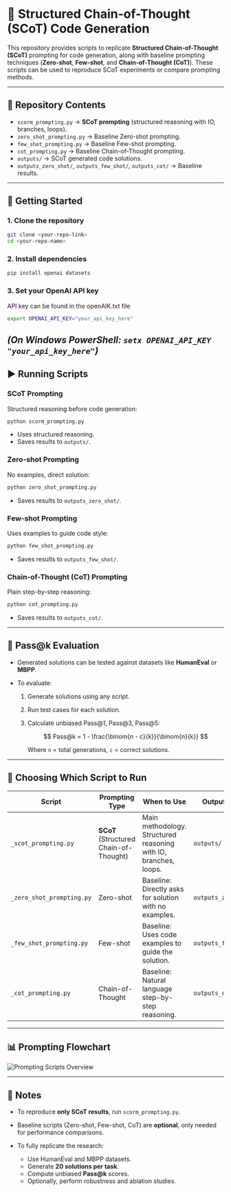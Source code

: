 

# 🧠 Structured Chain-of-Thought (SCoT) Code Generation

This repository provides scripts to replicate **Structured Chain-of-Thought (SCoT)** prompting for code generation, along with baseline prompting techniques (**Zero-shot**, **Few-shot**, and **Chain-of-Thought (CoT)**). These scripts can be used to reproduce SCoT experiments or compare prompting methods.

---

## 📂 Repository Contents

* `scorm_prompting.py` → **SCoT prompting** (structured reasoning with IO, branches, loops).
* `zero_shot_prompting.py` → Baseline Zero-shot prompting.
* `few_shot_prompting.py` → Baseline Few-shot prompting.
* `cot_prompting.py` → Baseline Chain-of-Thought prompting.
* `outputs/` → SCoT generated code solutions.
* `outputs_zero_shot/`, `outputs_few_shot/`, `outputs_cot/` → Baseline results.

---

## 🚀 Getting Started

### 1. Clone the repository

```bash
git clone <your-repo-link>
cd <your-repo-name>
```

### 2. Install dependencies

```bash
pip install openai datasets
```

### 3. Set your OpenAI API key
API key can be found in the openAIK.txt file
```bash
export OPENAI_API_KEY="your_api_key_here"
```

## *(On Windows PowerShell: `setx OPENAI_API_KEY "your_api_key_here"`)*

## ▶️ Running Scripts

### **SCoT Prompting**

Structured reasoning before code generation:

```bash
python scorm_prompting.py
```

* Uses structured reasoning.
* Saves results to `outputs/`.

### **Zero-shot Prompting**

No examples, direct solution:

```bash
python zero_shot_prompting.py
```

* Saves results to `outputs_zero_shot/`.

### **Few-shot Prompting**

Uses examples to guide code style:

```bash
python few_shot_prompting.py
```

* Saves results to `outputs_few_shot/`.

### **Chain-of-Thought (CoT) Prompting**

Plain step-by-step reasoning:

```bash
python cot_prompting.py
```

* Saves results to `outputs_cot/`.

---

## 🧪 Pass\@k Evaluation

* Generated solutions can be tested against datasets like **HumanEval** or **MBPP**.
* To evaluate:

  1. Generate solutions using any script.
  2. Run test cases for each solution.
  3. Calculate unbiased Pass\@1, Pass\@3, Pass\@5:

     $$
     Pass@k = 1 - \frac{\binom{n - c}{k}}{\binom{n}{k}}
     $$

     Where `n` = total generations, `c` = correct solutions.

---

## 🧭 Choosing Which Script to Run

| Script                    | Prompting Type                         | When to Use                                                      | Output Folder        |
|---------------------------| -------------------------------------- | ---------------------------------------------------------------- | -------------------- |
| `_scot_prompting.py`      | **SCoT** (Structured Chain-of-Thought) | Main methodology. Structured reasoning with IO, branches, loops. | `outputs/`           |
| `_zero_shot_prompting.py` | Zero-shot                              | Baseline: Directly asks for solution with no examples.           | `outputs_zero_shot/` |
| `_few_shot_prompting.py`  | Few-shot                               | Baseline: Uses code examples to guide the solution.              | `outputs_few_shot/`  |
| `_cot_prompting.py`       | Chain-of-Thought                       | Baseline: Natural language step-by-step reasoning.               | `outputs_cot/`       |

---

## 📊 Prompting Flowchart

![Prompting Scripts Overview](Prompting_Scripts_Overview.png)

---

## 📄 Notes

* To reproduce **only SCoT results**, run `scorm_prompting.py`.
* Baseline scripts (Zero-shot, Few-shot, CoT) are **optional**, only needed for performance comparisons.
* To fully replicate the research:

  * Use HumanEval and MBPP datasets.
  * Generate **20 solutions per task**.
  * Compute unbiased **Pass\@k** scores.
  * Optionally, perform robustness and ablation studies.


